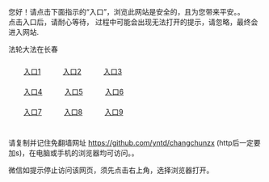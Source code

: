 您好！请点击下面指示的“入口”，浏览此网站是安全的，且为您带来平安。。 <br/>
点击入口后，请耐心等待， 过程中可能会出现无法打开的提示，请忽略，最终会进入网站. </br>

法轮大法在长春<br/>
<div style="padding:10px"><a style="margin:20px" target="_blank" href="https://dz5ahbvlz8890.cloudfront.net/2Qpsp?blfribm" id="ccLink1" rel="nofollow">入口1</a> <a target="_blank" style="margin:20px" href="https://d3j99ihhb1su8s.cloudfront.net/2Qpsp?rswkboj" id="ccLink2" rel="nofollow">入口2</a> <a style="margin:20px" target="_blank" href="https://d3fq9p67hiuqht.cloudfront.net/2Qpsp?oaxbwka" id="ccLink3" rel="nofollow">入口3</a></div>

<div style="padding:10px" ><a style="margin:20px" target="_blank" href="https://dz5ahbvlz8890.cloudfront.net/2Qpsp?blfribm" id="ccLink4" rel="nofollow">入口4</a> <a style="margin:20px" href="https://d3j99ihhb1su8s.cloudfront.net/2Qpsp?rswkboj" target="_blank" id="ccLink5" rel="nofollow">入口5</a> <a style="margin:20px" href="https://d3fq9p67hiuqht.cloudfront.net/2Qpsp?oaxbwka" target="_blank" id="ccLink6" rel="nofollow">入口6</a></div>

<div style="padding:10px"><a style="margin:20px" target="_blank" href="https://dz5ahbvlz8890.cloudfront.net/2Qpsp?blfribm" id="ccLink7" rel="nofollow">入口7</a> <a style="margin:20px" href="https://d3j99ihhb1su8s.cloudfront.net/2Qpsp?rswkboj" target="_blank" id="ccLink8" rel="nofollow">入口8</a> <a style="margin:20px" target="_blank" href="https://d3fq9p67hiuqht.cloudfront.net/2Qpsp?oaxbwka" id="ccLink9" rel="nofollow">入口9</a></div>

<br/>



请复制并记住免翻墙网址 https://github.com/yntd/changchunzx (http后一定要加s)，在电脑或手机的浏览器均可访问。。<br/>

微信如提示停止访问该网页，须先点击右上角，选择浏览器打开。
